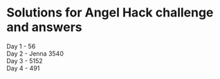 # Solutions for Angel Hack challenge and answers  
Day 1 - 56  
Day 2 - Jenna 3540  
Day 3 - 5152  
Day 4 - 491
